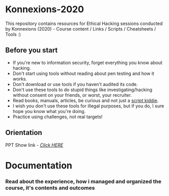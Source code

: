 # Konnexions-2020
This repository contains resources for Ethical Hacking sessions conducted by Konnexions (2020) - Course content / Links / Scripts / Cheatsheets / Tools :)

## Before you start

- If you're new to information security, forget everything you know about hacking.
- Don't start using tools without reading about pen testing and how it works.
- Don't download or use tools if you haven't audited its code.
- Don't use these tools to do stupid things like investigating/hacking without consent on your friends, or worst, your recruiter.
- Read books, manuals, articles, be curious and not just a [script kiddie](https://www.wikihow.com/Avoid-Becoming-a-Script-Kiddie).
- I wish you don't use these tools for illegal purposes, but if you do, I sure hope you know what you're doing.
- Practice using challenges, not real targets!

## Orientation
PPT Show link - [_Click HERE_](https://drive.google.com/file/d/1vgKwE8hDQewvJA1j3bCvssi9CblJCaWU/view?usp=sharing)

# Documentation
### Read about the experience, how i managed and organized the course, it's contents and outcomes
